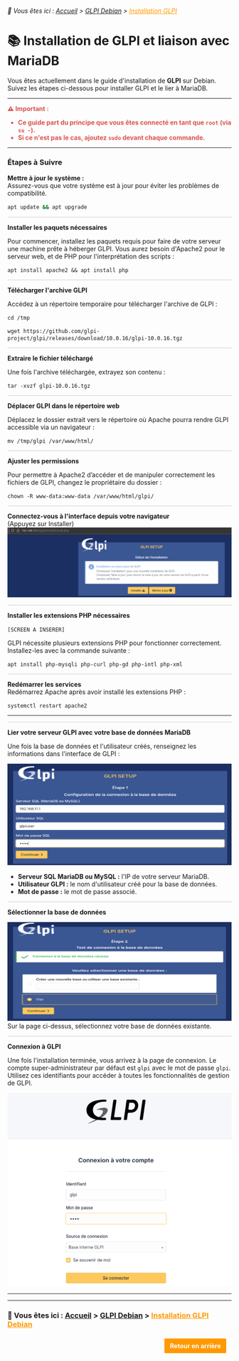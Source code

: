 <link rel="stylesheet" type="text/css" href="/assets/css/blue-theme.css">

###### 📂 Vous êtes ici : [Accueil](../../index.md) > [GLPI Debian](../glpi-debian/index.md) > <a href="" style="color: #ff9900; text-decoration: underline;">Installation GLPI</a>


# 📚 Installation de GLPI et liaison avec MariaDB

Vous êtes actuellement dans le guide d'installation de **GLPI** sur Debian. Suivez les étapes ci-dessous pour installer GLPI et le lier à MariaDB.

---

<div style="color: #d9534f; font-weight: bold; margin-bottom: 1em;">
  ⚠️ <strong>Important :</strong>
  <ul>
    <li>Ce guide part du principe que vous êtes connecté en tant que <code>root</code> (via <code>su -</code>).</li>
    <li>Si ce n'est pas le cas, ajoutez <code>sudo</code> devant chaque commande.</li>
  </ul>
</div>

---

### Étapes à Suivre

**Mettre à jour le système :**  
Assurez-vous que votre système est à jour pour éviter les problèmes de compatibilité.

```bash
apt update && apt upgrade
```

<hr style="border: 1px solid #ccc; height: 1px; background-color: #ccc; border: none;">

**Installer les paquets nécessaires**

Pour commencer, installez les paquets requis pour faire de votre serveur une machine prête à héberger GLPI. Vous aurez besoin d'Apache2 pour le serveur web, et de PHP pour l'interprétation des scripts :

```
apt install apache2 && apt install php
```

<hr style="border: 1px solid #ccc; height: 1px; background-color: #ccc; border: none;">


**Télécharger l'archive GLPI**

Accédez à un répertoire temporaire pour télécharger l'archive de GLPI :

```
cd /tmp
```
```
wget https://github.com/glpi-project/glpi/releases/download/10.0.16/glpi-10.0.16.tgz
```

<hr style="border: 1px solid #ccc; height: 1px; background-color: #ccc; border: none;">


**Extraire le fichier téléchargé**

Une fois l'archive téléchargée, extrayez son contenu :

```
tar -xvzf glpi-10.0.16.tgz
```

<hr style="border: 1px solid #ccc; height: 1px; background-color: #ccc; border: none;">


**Déplacer GLPI dans le répertoire web**

Déplacez le dossier extrait vers le répertoire où Apache pourra rendre GLPI accessible via un navigateur :

```
mv /tmp/glpi /var/www/html/
```

<hr style="border: 1px solid #ccc; height: 1px; background-color: #ccc; border: none;">


**Ajuster les permissions**

Pour permettre à Apache2 d’accéder et de manipuler correctement les fichiers de GLPI, changez le propriétaire du dossier :

```
chown -R www-data:www-data /var/www/html/glpi/
```

<hr style="border: 1px solid #ccc; height: 1px; background-color: #ccc; border: none;">

**Connectez-vous à l'interface depuis votre navigateur**  
(Appuyez sur Installer)  
![alt text](/assets/images/glpi-connexion-navigateur.png)

<hr style="border: 1px solid #ccc; height: 1px; background-color: #ccc; border: none;">

**Installer les extensions PHP nécessaires**

``[SCREEN A INSERER]``

GLPI nécessite plusieurs extensions PHP pour fonctionner correctement. Installez-les avec la commande suivante :

```
apt install php-mysqli php-curl php-gd php-intl php-xml
```

<hr style="border: 1px solid #ccc; height: 1px; background-color: #ccc; border: none;">


**Redémarrer les services**  
Redémarrez Apache après avoir installé les extensions PHP :
```
systemctl restart apache2
```

---

<hr style="border: 1px solid #ccc; height: 1px; background-color: #ccc; border: none;">


**Lier votre serveur GLPI avec votre base de données MariaDB**

Une fois la base de données et l'utilisateur créés, renseignez les informations dans l'interface de GLPI :

![alt text](/assets/images/glpi-setup-1b.png)
- **Serveur SQL MariaDB ou MySQL :** l'IP de votre serveur MariaDB.
- **Utilisateur GLPI :** le nom d'utilisateur créé pour la base de données.
- **Mot de passe :** le mot de passe associé.

<hr style="border: 1px solid #ccc; height: 1px; background-color: #ccc; border: none;">


**Sélectionner la base de données**

![alt text](/assets/images/glpi-setup-2.png)
Sur la page ci-dessus, sélectionnez votre base de données existante.

<hr style="border: 1px solid #ccc; height: 1px; background-color: #ccc; border: none;">



**Connexion à GLPI**

Une fois l'installation terminée, vous arrivez à la page de connexion. Le compte super-administrateur par défaut est `glpi` avec le mot de passe `glpi`. Utilisez ces identifiants pour accéder à toutes les fonctionnalités de gestion de GLPI.

![alt text](/assets/images/glpi-interface-connexion.png)

---
---
### 📂 Vous êtes ici : [Accueil](../../index.md) > [GLPI Debian](../glpi-debian/index.md) > <a href="." style="color: #ff9900; text-decoration: underline;">Installation GLPI Debian</a>


<p style="text-align: right; margin: 20px 0;">
    <a href="javascript:history.back()" style="display: inline-block; padding: 8px 12px; background-color: #ff9900; color: white; text-decoration: none; border: 2px solid white; border-radius: 4px; font-weight: bold; margin-right: 10px;">
        Retour en arrière
    </a>
</p>
